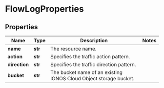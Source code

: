 # FlowLogProperties

## Properties
| Name | Type | Description | Notes |
| ------------ | ------------- | ------------- | ------------- |
| **name** | **str** | The resource name. |  |
| **action** | **str** | Specifies the traffic action pattern. |  |
| **direction** | **str** | Specifies the traffic direction pattern. |  |
| **bucket** | **str** | The bucket name of an existing IONOS Cloud Object storage bucket. |  |


